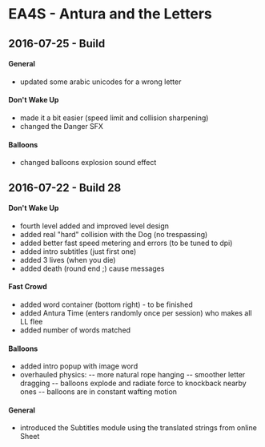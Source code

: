EA4S - Antura and the Letters
=================

## 2016-07-25 - Build  ##

#### General ####
- updated some arabic unicodes for a wrong letter

#### Don't Wake Up ####
- made it a bit easier (speed limit and collision sharpening)
- changed the Danger SFX

#### Balloons ####

- changed balloons explosion sound effect


## 2016-07-22 - Build 28 ##

#### Don't Wake Up ####

- fourth level added and improved level design
- added real "hard" collision with the Dog (no trespassing)
- added better fast speed metering and errors (to be tuned to dpi)
- added intro subtitles (just first one)
- added 3 lives (when you die)
- added death (round end ;) cause messages

#### Fast Crowd ####

- added word container (bottom right) - to be finished
- added Antura Time (enters randomly once per session) who makes all LL flee
- added number of words matched

#### Balloons ####

- added intro popup with image word
- overhauled physics: 
-- more natural rope hanging
-- smoother letter dragging
-- balloons explode and radiate force to knockback nearby ones
-- balloons are in constant wafting motion


#### General ####

- introduced the Subtitles module using the translated strings from online Sheet


